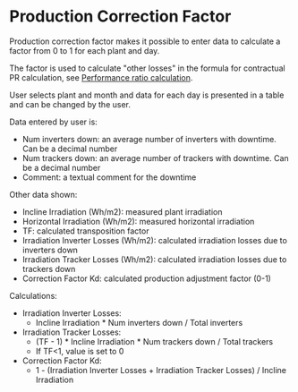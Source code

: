 # Production Correction Factor

Production correction factor makes it possible to enter data to calculate a factor from 0 to 1 for each plant and day.

The factor is used to calculate "other losses" in the formula for contractual PR calculation, see [Performance ratio calculation](../../data_processing/kpi/performance/pr_contractual.md).

User selects plant and month and data for each day is presented in a table and can be changed by the user.

Data entered by user is:
- Num inverters down: an average number of inverters with downtime. Can be a decimal number
- Num trackers down: an average number of trackers with downtime. Can be a decimal number
- Comment: a textual comment for the downtime

Other data shown:
- Incline Irradiation (Wh/m2):   measured plant irradiation
- Horizontal Irradiation (Wh/m2): measured horizontal irradiation
- TF: calculated transposition factor
- Irradiation Inverter Losses (Wh/m2): calculated irradiation losses due to inverters down
- Irradiation Tracker Losses (Wh/m2): calculated irradiation losses due to trackers down
- Correction Factor Kd: calculated production adjustment factor (0-1) 

Calculations:
- Irradiation Inverter Losses:
    - Incline Irradiation * Num inverters down / Total inverters
- Irradiation Tracker Losses:
    - (TF - 1) * Incline Irradiation * Num trackers down / Total trackers
    - If TF<1, value is set to 0
- Correction Factor Kd:
    - 1 - (Irradiation Inverter Losses + Irradiation Tracker Losses) / Incline Irradiation